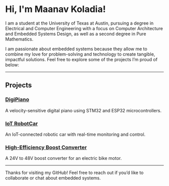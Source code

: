 # Hi, I'm Maanav Koladia!

I am a student at the University of Texas at Austin, pursuing a degree in Electrical and Computer Engineering with a focus on Computer Architecture and Embedded Systems Design, as well as a second degree in Pure Mathematics.  

I am passionate about embedded systems because they allow me to combine my love for problem-solving and technology to create tangible, impactful solutions. Feel free to explore some of the projects I’m proud of below:

---

## Projects

### [DigiPiano](#)  
A velocity-sensitive digital piano using STM32 and ESP32 microcontrollers.  

### [IoT RobotCar](#)  
An IoT-connected robotic car with real-time monitoring and control.  

### [High-Efficiency Boost Converter](#)  
A 24V to 48V boost converter for an electric bike motor.  

---

Thanks for visiting my GitHub! Feel free to reach out if you’d like to collaborate or chat about embedded systems.
